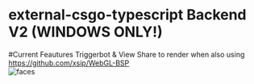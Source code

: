 # external-csgo-typescript Backend V2 (WINDOWS ONLY!)
#Current Feautures
Triggerbot & View Share to render when also using  https://github.com/xsip/WebGL-BSP  
![faces](https://github.com/xsip/WebGL-BSP/blob/master/preview.gif)
